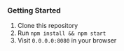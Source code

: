 
### Getting Started
1. Clone this repository
2. Run `npm install && npm start`
3. Visit `0.0.0.0:8080` in your browser
